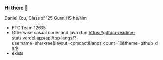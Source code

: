 ### Hi there 👋

Daniel Kou, Class of '25 Gunn HS
he/him

- FTC Team 12635
- Otherwise casual coder and java stan
https://github-readme-stats.vercel.app/api/top-langs/?username=sharkree&layout=compact&langs_count=10&theme=github_dark
- exists

<!--
**sharkree/sharkree** is a ✨ _special_ ✨ repository because its `README.md` (this file) appears on your GitHub profile.

Here are some ideas to get you started:

- 🔭 I’m currently working on ...
- 🌱 I’m currently learning ...
- 👯 I’m looking to collaborate on ...
- 🤔 I’m looking for help with ...
- 💬 Ask me about ...
- 📫 How to reach me: ...
- 😄 Pronouns: ...
- ⚡ Fun fact: ...
-->
